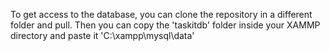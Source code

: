 To get access to the database, you can clone the repository in a different folder and pull. Then you can copy the 'taskitdb' folder inside your XAMMP directory and paste it 'C:\xampp\mysql\data'
